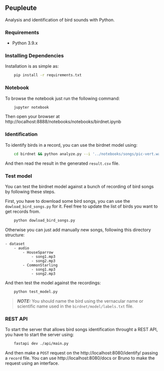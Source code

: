 ## Peupleute

Analysis and identification of bird sounds with Python.

### Requirements

- Python 3.9.x

### Installing Dependencies

Installation is as simple as:

```sh
    pip install -r requirements.txt
```

### Notebook

To browse the notebook just run the following command:

```sh
    jupyter notebook
```

Then open your browser at http://localhost:8888/notebooks/notebooks/birdnet.ipynb

### Identification

To identify birds in a record, you can use the birdnet model using:

```sh
    cd birdnet && python analyze.py --i '../notebooks/songs/pic-vert.wav'
```

And then read the result in the generated `result.csv` file.

### Test model

You can test the birdnet model against a bunch of recording of bird songs by following these steps.

First, you have to download some bird songs, you can use the `dowload_bird_songs.py` for it. Feel free to update the list of birds you want to get records from.

```sh
    python dowload_bird_songs.py
```

Otherwise you can just add manually new songs, following this directory structure:

```
- dataset
    - audio
        - HouseSparrow
            - song1.mp3
            - song2.mp3
        - CommonStarling
            - song1.mp3
            - song2.mp3
```

And then test the model against the recordings:

```sh
    python test_model.py
```

> **_NOTE:_** You should name the bird using the vernacular name or scientific name used in the `birdnet/model/labels.txt` file.

### REST API

To start the server that allows bird songs identification throught a REST API, you have to start the server using:

```sh
    fastapi dev ./api/main.py
```

And then make a `POST` request on the http://localhost:8080/identify/ passing a `record` file. You can use http://localhost:8080/docs or Bruno to make the request using an interface.
